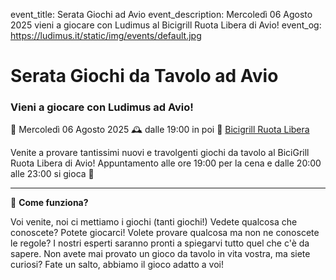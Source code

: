 event_title: Serata Giochi ad Avio
event_description: Mercoledì 06 Agosto 2025 vieni a giocare con Ludimus al Bicigrill Ruota Libera di Avio!
event_og: https://ludimus.it/static/img/events/default.jpg

# Serata Giochi da Tavolo ad Avio

### Vieni a giocare con Ludimus ad Avio!

📅 Mercoledì 06 Agosto 2025
🕰 dalle 19:00 in poi
📍 [Bicigrill Ruota Libera](https://goo.gl/maps/mw4eXgwcE4hmBt5R6)

Venite a provare tantissimi nuovi e travolgenti giochi da tavolo al BiciGrill Ruota Libera di Avio!
Appuntamento alle ore 19:00 per la cena e dalle 20:00 alle 23:00 si gioca 🎲

---

🎲 **Come funziona?**

Voi venite, noi ci mettiamo i giochi (tanti giochi!)
Vedete qualcosa che conoscete? Potete giocarci!
Volete provare qualcosa ma non ne conoscete le regole? I nostri esperti saranno pronti a spiegarvi tutto quel che c'è da sapere.
Non avete mai provato un gioco da tavolo in vita vostra, ma siete curiosi? Fate un salto, abbiamo il gioco adatto a voi!
